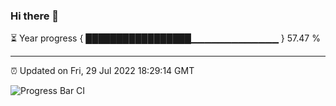 ### Hi there 👋

⏳ Year progress { █████████████████▁▁▁▁▁▁▁▁▁▁▁▁▁ } 57.47 %

---

⏰ Updated on Fri, 29 Jul 2022 18:29:14 GMT

![Progress Bar CI](https://github.com/ZhaoGui/ZhaoGui/workflows/Progress%20Bar%20CI/badge.svg)
